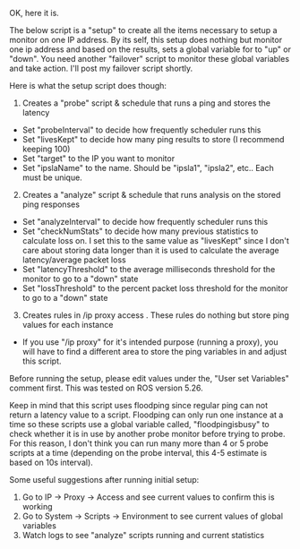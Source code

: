 OK, here it is. 

The below script is a "setup" to create all the items necessary to setup a monitor on one IP address. By its self, this setup does nothing but monitor one ip address and based on the results, sets a global variable for to "up" or "down". You need another "failover" script to monitor these global variables and take action. I'll post my failover script shortly. 

Here is what the setup script does though: 
1. Creates a "probe" script & schedule that runs a ping and stores the latency 
- Set "probeInterval" to decide how frequently scheduler runs this
- Set "livesKept" to decide how many ping results to store (I recommend keeping 100)
- Set "target" to the IP you want to monitor
- Set "ipslaName" to the name. Should be "ipsla1", "ipsla2", etc.. Each must be unique.
2. Creates a "analyze" script & schedule that runs analysis on the stored ping responses 
- Set "analyzeInterval" to decide how frequently scheduler runs this
- Set "checkNumStats" to decide how many previous statistics to calculate loss on. I set this to the same value as "livesKept" since I don't care about storing data longer than it is used to calculate the average latency/average packet loss
- Set "latencyThreshold" to the average milliseconds threshold for the monitor to go to a "down" state
- Set "lossThreshold" to the percent packet loss threshold for the monitor to go to a "down" state
3. Creates rules in /ip proxy access . These rules do nothing but store ping values for each instance 
- If you use "/ip proxy" for it's intended purpose (running a proxy), you will have to find a different area to store the ping variables in and adjust this script. 

Before running the setup, please edit values under the, "User set Variables" comment first. This was tested on ROS version 5.26.


Keep in mind that this script uses floodping since regular ping can not return a latency value to a script. Floodping can only run one instance at a time so these scripts use a global variable called, "floodpingisbusy" to check whether it is in use by another probe monitor before trying to probe. For this reason, I don't think you can run many more than 4 or 5 probe scripts at a time (depending on the probe interval, this 4-5 estimate is based on 10s interval). 

Some useful suggestions after running initial setup:
1. Go to IP -> Proxy -> Access and see current values to confirm this is working
2. Go to System -> Scripts -> Environment to see current values of global variables
3. Watch logs to see "analyze" scripts running and current statistics

